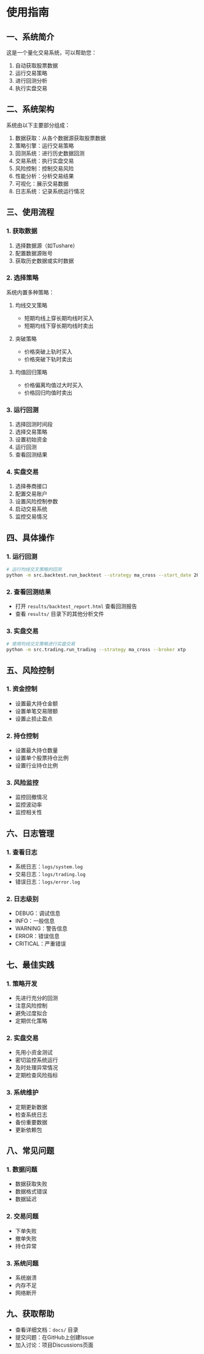 # 使用指南

## 一、系统简介

这是一个量化交易系统，可以帮助您：
1. 自动获取股票数据
2. 运行交易策略
3. 进行回测分析
4. 执行实盘交易

## 二、系统架构

系统由以下主要部分组成：
1. 数据获取：从各个数据源获取股票数据
2. 策略引擎：运行交易策略
3. 回测系统：进行历史数据回测
4. 交易系统：执行实盘交易
5. 风险控制：控制交易风险
6. 性能分析：分析交易结果
7. 可视化：展示交易数据
8. 日志系统：记录系统运行情况

## 三、使用流程

### 1. 获取数据
1. 选择数据源（如Tushare）
2. 配置数据源账号
3. 获取历史数据或实时数据

### 2. 选择策略
系统内置多种策略：
1. 均线交叉策略
   - 短期均线上穿长期均线时买入
   - 短期均线下穿长期均线时卖出

2. 突破策略
   - 价格突破上轨时买入
   - 价格突破下轨时卖出

3. 均值回归策略
   - 价格偏离均值过大时买入
   - 价格回归均值时卖出

### 3. 运行回测
1. 选择回测时间段
2. 选择交易策略
3. 设置初始资金
4. 运行回测
5. 查看回测结果

### 4. 实盘交易
1. 选择券商接口
2. 配置交易账户
3. 设置风险控制参数
4. 启动交易系统
5. 监控交易情况

## 四、具体操作

### 1. 运行回测
```bash
# 运行均线交叉策略的回测
python -m src.backtest.run_backtest --strategy ma_cross --start_date 2020-01-01 --end_date 2023-12-31
```

### 2. 查看回测结果
- 打开 `results/backtest_report.html` 查看回测报告
- 查看 `results/` 目录下的其他分析文件

### 3. 实盘交易
```bash
# 使用均线交叉策略进行实盘交易
python -m src.trading.run_trading --strategy ma_cross --broker xtp
```

## 五、风险控制

### 1. 资金控制
- 设置最大持仓金额
- 设置单笔交易限额
- 设置止损止盈点

### 2. 持仓控制
- 设置最大持仓数量
- 设置单个股票持仓比例
- 设置行业持仓比例

### 3. 风险监控
- 监控回撤情况
- 监控波动率
- 监控相关性

## 六、日志管理

### 1. 查看日志
- 系统日志：`logs/system.log`
- 交易日志：`logs/trading.log`
- 错误日志：`logs/error.log`

### 2. 日志级别
- DEBUG：调试信息
- INFO：一般信息
- WARNING：警告信息
- ERROR：错误信息
- CRITICAL：严重错误

## 七、最佳实践

### 1. 策略开发
- 先进行充分的回测
- 注意风险控制
- 避免过度拟合
- 定期优化策略

### 2. 实盘交易
- 先用小资金测试
- 密切监控系统运行
- 及时处理异常情况
- 定期检查风险指标

### 3. 系统维护
- 定期更新数据
- 检查系统日志
- 备份重要数据
- 更新依赖包

## 八、常见问题

### 1. 数据问题
- 数据获取失败
- 数据格式错误
- 数据延迟

### 2. 交易问题
- 下单失败
- 撤单失败
- 持仓异常

### 3. 系统问题
- 系统崩溃
- 内存不足
- 网络断开

## 九、获取帮助

- 查看详细文档：`docs/` 目录
- 提交问题：在GitHub上创建Issue
- 加入讨论：项目Discussions页面 